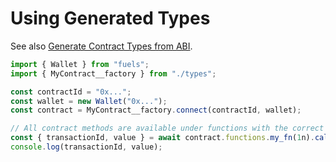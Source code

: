 # Using Generated Types

See also [Generate Contract Types from ABI](./generate-contract-types-from-abi.md).

```ts
import { Wallet } from "fuels";
import { MyContract__factory } from "./types";

const contractId = "0x...";
const wallet = new Wallet("0x...");
const contract = MyContract__factory.connect(contractId, wallet);

// All contract methods are available under functions with the correct types
const { transactionId, value } = await contract.functions.my_fn(1n).call();
console.log(transactionId, value);
```
